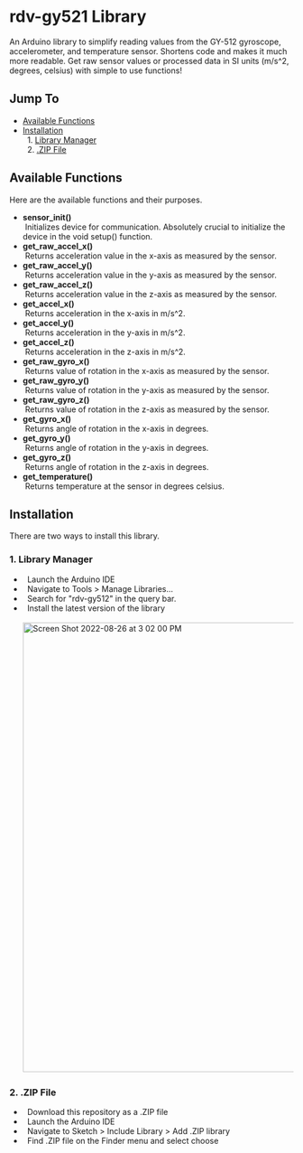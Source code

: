 # rdv-gy521 Library

An Arduino library to simplify reading values from the GY-512 gyroscope, accelerometer, and temperature sensor. Shortens code and makes it much more readable. Get raw sensor values or processed data in SI units (m/s^2, degrees, celsius) with simple to use functions!

## Jump To
- [Available Functions](#available-functions)
- [Installation](#installation) <br/>
&nbsp; 1. [Library Manager](#1-library-manager)<br/>
&nbsp; 2. [.ZIP File](#2-zip-file)

## Available Functions
Here are the available functions and their purposes.
- **sensor_init()** <br />
&nbsp;Initializes device for communication. Absolutely crucial to initialize the device in the void setup() function. <br />
- **get_raw_accel_x()** <br />
&nbsp;Returns acceleration value in the x-axis as measured by the sensor. <br />
- **get_raw_accel_y()** <br />
&nbsp;Returns acceleration value in the y-axis as measured by the sensor.<br />
- **get_raw_accel_z()** <br />
&nbsp;Returns acceleration value in the z-axis as measured by the sensor.<br />
- **get_accel_x()** <br />
&nbsp;Returns acceleration in the x-axis in m/s^2.<br />
- **get_accel_y()** <br />
&nbsp;Returns acceleration in the y-axis in m/s^2.<br />
- **get_accel_z()** <br />
&nbsp;Returns acceleration in the z-axis in m/s^2.<br />
- **get_raw_gyro_x()** <br />
&nbsp;Returns value of rotation in the x-axis as measured by the sensor.<br />
- **get_raw_gyro_y()** <br />
&nbsp;Returns value of rotation in the y-axis as measured by the sensor.<br />
- **get_raw_gyro_z()** <br />
&nbsp;Returns value of rotation in the z-axis as measured by the sensor.<br />
- **get_gyro_x()** <br />
&nbsp;Returns angle of rotation in the x-axis in degrees.<br />
- **get_gyro_y()** <br />
&nbsp;Returns angle of rotation in the y-axis in degrees.<br />
- **get_gyro_z()** <br />
&nbsp;Returns angle of rotation in the z-axis in degrees.<br />
- **get_temperature()** <br />
&nbsp;Returns temperature at the sensor in degrees celsius.<br />

## Installation
There are two ways to install this library.<br />
### 1. Library Manager 
- &nbsp; Launch the Arduino IDE<br />
- &nbsp; Navigate to Tools > Manage Libraries...<br />
- &nbsp; Search for "rdv-gy512" in the query bar.<br /> 
- &nbsp; Install the latest version of the library<br /><br />
<img width="796" alt="Screen Shot 2022-08-26 at 3 02 00 PM" src="https://user-images.githubusercontent.com/70773397/186973894-3e89dab0-c006-4f8f-9099-b0cce59a49e7.png"><br />
### 2. .ZIP File 
- &nbsp; Download this repository as a .ZIP file<br />
- &nbsp; Launch the Arduino IDE<br />
- &nbsp; Navigate to Sketch > Include Library > Add .ZIP library<br />
- &nbsp; Find .ZIP file on the Finder menu and select choose<br /> 

